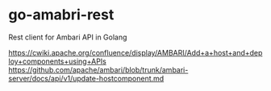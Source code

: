 # go-amabri-rest
Rest client for Ambari API in Golang

https://cwiki.apache.org/confluence/display/AMBARI/Add+a+host+and+deploy+components+using+APIs
https://github.com/apache/ambari/blob/trunk/ambari-server/docs/api/v1/update-hostcomponent.md
